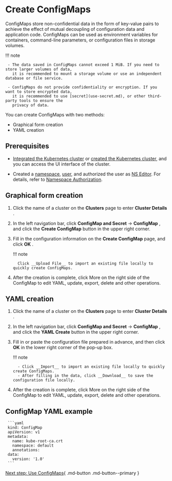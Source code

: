 # Create ConfigMaps

ConfigMaps store non-confidential data in the form of key-value pairs to achieve the effect of
mutual decoupling of configuration data and application code. ConfigMaps can be used as
environment variables for containers, command-line parameters, or configuration files in storage volumes.

!!! note

     - The data saved in ConfigMaps cannot exceed 1 MiB. If you need to store larger volumes of data,
       it is recommended to mount a storage volume or use an independent database or file service.

     - ConfigMaps do not provide confidentiality or encryption. If you want to store encrypted data,
       it is recommended to use [secret](use-secret.md), or other third-party tools to ensure the
       privacy of data.

You can create ConfigMaps with two methods:

- Graphical form creation
- YAML creation

## Prerequisites

- [Integrated the Kubernetes cluster](../clusters/integrate-cluster.md) or
  [created the Kubernetes cluster](../clusters/create-cluster.md),
  and you can access the UI interface of the cluster.

- Created a [namespace](../namespaces/createns.md),
  [user](../../../ghippo/access-control/user.md),
  and authorized the user as [NS Editor](../permissions/permission-brief.md#ns-editor).
  For details, refer to [Namespace Authorization](../permissions/cluster-ns-auth.md).

## Graphical form creation

1. Click the name of a cluster on the __Clusters__ page to enter __Cluster Details__ .

     

2. In the left navigation bar, click __ConfigMap and Secret__ -> __ConfigMap__ , and click the __Create ConfigMap__ button in the upper right corner.

     

3. Fill in the configuration information on the __Create ConfigMap__ page, and click __OK__ .

     !!! note

         Click __Upload File__ to import an existing file locally to quickly create ConfigMaps.

     

4. After the creation is complete, click More on the right side of the ConfigMap to edit YAML, update, export, delete and other operations.

     

## YAML creation

1. Click the name of a cluster on the __Clusters__ page to enter __Cluster Details__ .

     

2. In the left navigation bar, click __ConfigMap and Secret__ -> __ConfigMap__ , and click the __YAML Create__ button in the upper right corner.

     

3. Fill in or paste the configuration file prepared in advance, and then click __OK__ in the lower right corner of the pop-up box.

     !!! note

         - Click __Import__ to import an existing file locally to quickly create ConfigMaps.
         - After filling in the data, click __Download__ to save the configuration file locally.

     

4. After the creation is complete, click More on the right side of the ConfigMap to edit YAML, update, export, delete and other operations.

     

## ConfigMap YAML example

     ```yaml
     kind: ConfigMap
     apiVersion: v1
     metadata:
       name: kube-root-ca.crt
       namespace: default
       annotations:
     data:
       version: '1.0'
     ```

[Next step: Use ConfigMaps](use-configmap.md){ .md-button .md-button--primary }